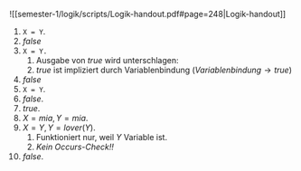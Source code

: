 ![[semester-1/logik/scripts/Logik-handout.pdf#page=248|Logik-handout]]

1) `X = Y`.
2) $false$
3) `X = Y.`
	1) Ausgabe von $true$ wird unterschlagen:
	2) $true$ ist impliziert durch Variablenbindung ($Variablenbindung \rightarrow true$)
4) $false$
5) `X = Y`.
6) $false.$
7) $true.$
8) $X = mia, Y = mia.$
9) $X = Y, Y = lover(Y).$
	1) Funktioniert nur, weil $Y$ Variable ist.
	2) _Kein Occurs-Check!!_
10) $false.$



